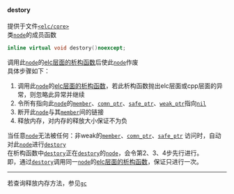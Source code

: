 #### destory  
提供于文件[`<elc/core>`](../index.md)  
类[`node`](../node.md)的成员函数   
````c++
inline virtual void destory()noexcept;
````
调用此[`node`](../node.md)的[elc层面的析构函数](../../../concept/node/destructor.md)后使此[`node`](../node.md)作废  
具体步骤如下：  
1.  调用此[`node`](../node.md)的[elc层面的析构函数](../../../concept/node/destructor.md)，若此析构函数抛出elc层面或cpp层面的异常，则忽略此异常并继续  
2.  令所有指向此[`node`](../node.md)的[`member`](../member.md)、[`comn_ptr`](../comn_ptr.md)、[`safe_ptr`](../safe_ptr.md)、[`weak_ptr`](../weak_ptr.md)指向[`nil`](../nil.md)  
3.  断开此[`node`](../node.md)与其[`member`](../member.md)间的链接  
4.  释放内存，对内存的释放大小保证不为负  

当任意[`node`](../node.md)无法被任何：非weak的[`member`](../member.md)、[`comn_ptr`](../comn_ptr.md)、[`safe_ptr`](../safe_ptr.md) 访问时，自动对此[`node`](../node.md)进行[`destory`](./destory.md)  
在析构函数中[`destory`](./destory.md)正在[`destory`](./destory.md)的[`node`](../node.md)，会令第2、3、4步先行进行。  
即，通过[`destory`](./destory.md)调用同一[`node`](../node.md)的[elc层面的析构函数](../../../concept/node/destructor.md)，保证只进行一次。  

_______

若查询释放内存方法，参见[`gc`](../../base/gc.md)  
